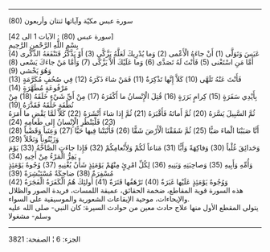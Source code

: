 ------------------------------------------------------------------------

(80) سورة عبس مكيّة وآياتها ثنتان وأربعون  
  
\[سورة عبس (80) : الآيات 1 الى 42\]  
بِسْمِ اللَّهِ الرَّحْمنِ الرَّحِيمِ  
عَبَسَ وَتَوَلَّى (1) أَنْ جاءَهُ الْأَعْمى (2) وَما يُدْرِيكَ لَعَلَّهُ يَزَّكَّى (3) أَوْ يَذَّكَّرُ فَتَنْفَعَهُ
الذِّكْرى (4)  
أَمَّا مَنِ اسْتَغْنى (5) فَأَنْتَ لَهُ تَصَدَّى (6) وَما عَلَيْكَ أَلاَّ يَزَّكَّى (7) وَأَمَّا مَنْ جاءَكَ
يَسْعى (8) وَهُوَ يَخْشى (9)  
فَأَنْتَ عَنْهُ تَلَهَّى (10) كَلاَّ إِنَّها تَذْكِرَةٌ (11) فَمَنْ شاءَ ذَكَرَهُ (12) فِي صُحُفٍ مُكَرَّمَةٍ
(13) مَرْفُوعَةٍ مُطَهَّرَةٍ (14)  
بِأَيْدِي سَفَرَةٍ (15) كِرامٍ بَرَرَةٍ (16) قُتِلَ الْإِنْسانُ ما أَكْفَرَهُ (17) مِنْ أَيِّ شَيْءٍ خَلَقَهُ
(18) مِنْ نُطْفَةٍ خَلَقَهُ فَقَدَّرَهُ (19)  
ثُمَّ السَّبِيلَ يَسَّرَهُ (20) ثُمَّ أَماتَهُ فَأَقْبَرَهُ (21) ثُمَّ إِذا شاءَ أَنْشَرَهُ (22) كَلاَّ لَمَّا
يَقْضِ ما أَمَرَهُ (23) فَلْيَنْظُرِ الْإِنْسانُ إِلى طَعامِهِ (24)  
أَنَّا صَبَبْنَا الْماءَ صَبًّا (25) ثُمَّ شَقَقْنَا الْأَرْضَ شَقًّا (26) فَأَنْبَتْنا فِيها حَبًّا (27)
وَعِنَباً وَقَضْباً (28) وَزَيْتُوناً وَنَخْلاً (29)  
وَحَدائِقَ غُلْباً (30) وَفاكِهَةً وَأَبًّا (31) مَتاعاً لَكُمْ وَلِأَنْعامِكُمْ (32) فَإِذا جاءَتِ
الصَّاخَّةُ (33) يَوْمَ يَفِرُّ الْمَرْءُ مِنْ أَخِيهِ (34)  
وَأُمِّهِ وَأَبِيهِ (35) وَصاحِبَتِهِ وَبَنِيهِ (36) لِكُلِّ امْرِئٍ مِنْهُمْ يَوْمَئِذٍ شَأْنٌ يُغْنِيهِ (37)
وُجُوهٌ يَوْمَئِذٍ مُسْفِرَةٌ (38) ضاحِكَةٌ مُسْتَبْشِرَةٌ (39)  
وَوُجُوهٌ يَوْمَئِذٍ عَلَيْها غَبَرَةٌ (40) تَرْهَقُها قَتَرَةٌ (41) أُولئِكَ هُمُ الْكَفَرَةُ الْفَجَرَةُ
(42)  
هذه السورة قوية المقاطع، ضخمة الحقائق، عميقة اللمسات، فريدة الصور
والظلال والإيحاءات، موحية الإيقاعات الشعورية والموسيقية على السواء.  
يتولى المقطع الأول منها علاج حادث معين من حوادث السيرة: كان النبي- صلى
الله عليه وسلم- مشغولا

------------------------------------------------------------------------

الجزء: 6 ¦ الصفحة: 3821
